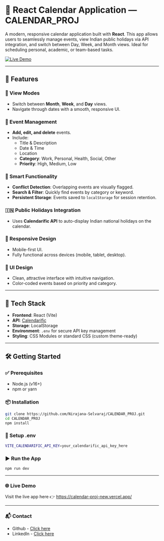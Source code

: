 # 📅 React Calendar Application — CALENDAR_PROJ

A modern, responsive calendar application built with **React**. This app allows users to seamlessly manage events, view Indian public holidays via API integration, and switch between Day, Week, and Month views. Ideal for scheduling personal, academic, or team-based tasks.

[![Live Demo](https://img.shields.io/badge/Live%20Demo-Click%20Here-green?style=for-the-badge)](https://calendar-proj-new.vercel.app/)

---

## 🚀 Features

### 🔄 View Modes
- Switch between **Month**, **Week**, and **Day** views.
- Navigate through dates with a smooth, responsive UI.

### 📝 Event Management
- **Add, edit, and delete** events.
- Include:
  - Title & Description
  - Date & Time
  - Location
  - **Category**: Work, Personal, Health, Social, Other
  - **Priority**: High, Medium, Low

### 🧠 Smart Functionality
- **Conflict Detection**: Overlapping events are visually flagged.
- **Search & Filter**: Quickly find events by category or keyword.
- **Persistent Storage**: Events saved to `localStorage` for session retention.

### 🇮🇳 Public Holidays Integration
- Uses **Calendarific API** to auto-display Indian national holidays on the calendar.

### 📱 Responsive Design
- Mobile-first UI.
- Fully functional across devices (mobile, tablet, desktop).

### 🎨 UI Design
- Clean, attractive interface with intuitive navigation.
- Color-coded events based on priority and category.

---

## 🔧 Tech Stack

- **Frontend**: React (Vite)
- **API**: [Calendarific](https://calendarific.com/)
- **Storage**: LocalStorage
- **Environment**: `.env` for secure API key management
- **Styling**: CSS Modules or standard CSS (custom theme-ready)

---

## 🛠️ Getting Started

### ✅ Prerequisites
- Node.js (v16+)
- npm or yarn

### 📦 Installation
```bash
git clone https://github.com/Nirajana-Selvaraj/CALENDAR_PROJ.git
cd CALENDAR_PROJ
npm install
```

### 🔑 Setup .env
```bash
VITE_CALENDARIFIC_API_KEY=your_calendarific_api_key_here
```

### ▶️ Run the App
```bash
npm run dev
```
---

### 🌐 Live Demo

Visit the live app here 👉 https://calendar-proj-new.vercel.app/

---

### 📬 Contact

- Github - [Click here](https://github.com/Nirajana-Selvaraj/)
- LinkedIn - [Click here](https://www.linkedin.com/in/nirajana-sri/)





